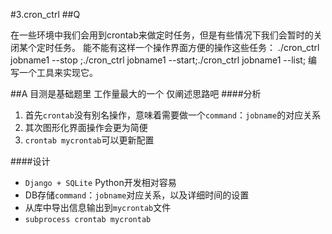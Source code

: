 #3.cron_ctrl
##Q

在一些环境中我们会用到crontab来做定时任务，但是有些情况下我们会暂时的关闭某个定时任务。
能不能有这样一个操作界面方便的操作这些任务：
./cron_ctrl jobname1 --stop ;./cron_ctrl jobname1 --start;./cron_ctrl jobname1 --list;
编写一个工具来实现它。

##A
目测是基础题里 工作量最大的一个 仅阐述思路吧
####分析
1. 首先`crontab`没有别名操作，意味着需要做一个`command`：`jobname`的对应关系
2. 其次图形化界面操作会更为简便
3. `crontab mycrontab`可以更新配置

####设计
* `Django + SQLite` Python开发相对容易
* DB存储`command`：`jobname`对应关系，以及详细时间的设置
* 从库中导出信息输出到`mycrontab`文件
* `subprocess crontab mycrontab`
